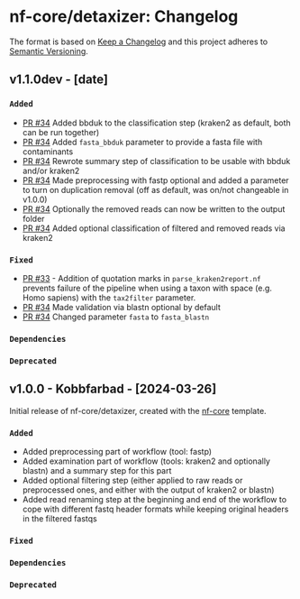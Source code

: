 # nf-core/detaxizer: Changelog

The format is based on [Keep a Changelog](https://keepachangelog.com/en/1.0.0/)
and this project adheres to [Semantic Versioning](https://semver.org/spec/v2.0.0.html).

## v1.1.0dev - [date]

### `Added`

- [PR #34](https://github.com/nf-core/detaxizer/pull/34) Added bbduk to the classification step (kraken2 as default, both can be run together)
- [PR #34](https://github.com/nf-core/detaxizer/pull/34) Added `fasta_bbduk` parameter to provide a fasta file with contaminants
- [PR #34](https://github.com/nf-core/detaxizer/pull/34) Rewrote summary step of classification to be usable with bbduk and/or kraken2
- [PR #34](https://github.com/nf-core/detaxizer/pull/34) Made preprocessing with fastp optional and added a parameter to turn on duplication removal (off as default, was on/not changeable in v1.0.0)
- [PR #34](https://github.com/nf-core/detaxizer/pull/34) Optionally the removed reads can now be written to the output folder
- [PR #34](https://github.com/nf-core/detaxizer/pull/34) Added optional classification of filtered and removed reads via kraken2

### `Fixed`

- [PR #33](https://github.com/nf-core/detaxizer/pull/33) - Addition of quotation marks in `parse_kraken2report.nf` prevents failure of the pipeline when using a taxon with space (e.g. Homo sapiens) with the `tax2filter` parameter.
- [PR #34](https://github.com/nf-core/detaxizer/pull/34) Made validation via blastn optional by default
- [PR #34](https://github.com/nf-core/detaxizer/pull/34) Changed parameter `fasta` to `fasta_blastn`

### `Dependencies`

### `Deprecated`

## v1.0.0 - Kobbfarbad - [2024-03-26]

Initial release of nf-core/detaxizer, created with the [nf-core](https://nf-co.re/) template.

### `Added`

- Added preprocessing part of workflow (tool: fastp)
- Added examination part of workflow (tools: kraken2 and optionally blastn) and a summary step for this part
- Added optional filtering step (either applied to raw reads or preprocessed ones, and either with the output of kraken2 or blastn)
- Added read renaming step at the beginning and end of the workflow to cope with different fastq header formats while keeping original headers in the filtered fastqs

### `Fixed`

### `Dependencies`

### `Deprecated`

